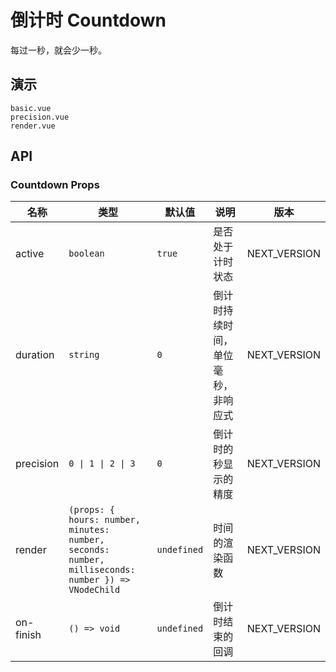 # 倒计时 Countdown

每过一秒，就会少一秒。

## 演示

```demo
basic.vue
precision.vue
render.vue
```

## API

### Countdown Props

| 名称 | 类型 | 默认值 | 说明 | 版本 |
| --- | --- | --- | --- | --- |
| active | `boolean` | `true` | 是否处于计时状态 | NEXT_VERSION |
| duration | `string` | `0` | 倒计时持续时间，单位毫秒，非响应式 | NEXT_VERSION |
| precision | `0 \| 1 \| 2 \| 3` | `0` | 倒计时的秒显示的精度 | NEXT_VERSION |
| render | `(props: { hours: number, minutes: number, seconds: number, milliseconds: number }) => VNodeChild` | `undefined` | 时间的渲染函数 | NEXT_VERSION |
| on-finish | `() => void` | `undefined` | 倒计时结束的回调 | NEXT_VERSION |
